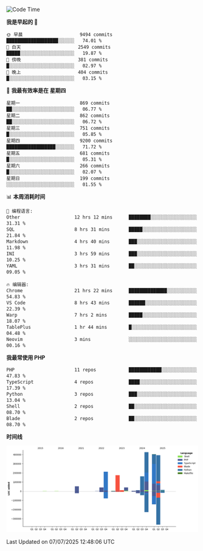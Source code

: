 <!--START_SECTION:waka-->
![Code Time](http://img.shields.io/badge/Code%20Time-3%2C784%20hrs%2044%20mins-blue)

**我是早起的 🐤** 

```text
🌞 早晨                     9494 commits        ███████████████████░░░░░░   74.01 % 
🌆 白天                     2549 commits        █████░░░░░░░░░░░░░░░░░░░░   19.87 % 
🌃 傍晚                     381 commits         █░░░░░░░░░░░░░░░░░░░░░░░░   02.97 % 
🌙 晚上                     404 commits         █░░░░░░░░░░░░░░░░░░░░░░░░   03.15 % 
```
📅 **我最有效率是在 星期四** 

```text
星期一                      869 commits         ██░░░░░░░░░░░░░░░░░░░░░░░   06.77 % 
星期二                      862 commits         ██░░░░░░░░░░░░░░░░░░░░░░░   06.72 % 
星期三                      751 commits         █░░░░░░░░░░░░░░░░░░░░░░░░   05.85 % 
星期四                      9200 commits        ██████████████████░░░░░░░   71.72 % 
星期五                      681 commits         █░░░░░░░░░░░░░░░░░░░░░░░░   05.31 % 
星期六                      266 commits         █░░░░░░░░░░░░░░░░░░░░░░░░   02.07 % 
星期日                      199 commits         ░░░░░░░░░░░░░░░░░░░░░░░░░   01.55 % 
```


📊 **本周消耗时间** 

```text
💬 编程语言: 
Other                    12 hrs 12 mins      ████████░░░░░░░░░░░░░░░░░   31.31 % 
SQL                      8 hrs 31 mins       █████░░░░░░░░░░░░░░░░░░░░   21.84 % 
Markdown                 4 hrs 40 mins       ███░░░░░░░░░░░░░░░░░░░░░░   11.98 % 
INI                      3 hrs 59 mins       ███░░░░░░░░░░░░░░░░░░░░░░   10.25 % 
YAML                     3 hrs 31 mins       ██░░░░░░░░░░░░░░░░░░░░░░░   09.05 % 

🔥 编辑器: 
Chrome                   21 hrs 22 mins      ██████████████░░░░░░░░░░░   54.83 % 
VS Code                  8 hrs 43 mins       ██████░░░░░░░░░░░░░░░░░░░   22.39 % 
Warp                     7 hrs 2 mins        █████░░░░░░░░░░░░░░░░░░░░   18.07 % 
TablePlus                1 hr 44 mins        █░░░░░░░░░░░░░░░░░░░░░░░░   04.48 % 
Neovim                   3 mins              ░░░░░░░░░░░░░░░░░░░░░░░░░   00.16 % 
```

**我最常使用 PHP** 

```text
PHP                      11 repos            ████████████░░░░░░░░░░░░░   47.83 % 
TypeScript               4 repos             ████░░░░░░░░░░░░░░░░░░░░░   17.39 % 
Python                   3 repos             ███░░░░░░░░░░░░░░░░░░░░░░   13.04 % 
Shell                    2 repos             ██░░░░░░░░░░░░░░░░░░░░░░░   08.70 % 
Blade                    2 repos             ██░░░░░░░░░░░░░░░░░░░░░░░   08.70 % 
```



**时间线**

![Lines of Code chart](https://raw.githubusercontent.com/abrahamgreyson/abrahamgreyson/main/assets/bar_graph.png)


 Last Updated on 07/07/2025 12:48:06 UTC
<!--END_SECTION:waka-->
